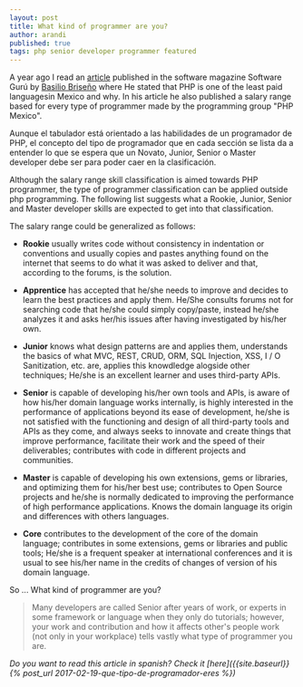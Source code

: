 ```yaml
---
layout: post
title: What kind of programmer are you?
author: arandi
published: true
tags: php senior developer programmer featured
---
```

A year ago I read an [article](https://sg.com.mx/revista/53/el-caso-php-y-los-salarios#.WKdlaxIrKRv) published in the software magazine Software Gurú by [Basilio Briseño](https://sg.com.mx/sgvirtual/speakers/basilio-brice-o) where He stated that PHP is one of the least paid languages ​​in Mexico and why. In his article he also published a salary range based for every type of programmer made by the programming group "PHP Mexico".

Aunque el tabulador está orientado a las habilidades de un programador de PHP, el concepto del tipo de programador que en cada sección se lista da a entender lo que se espera que un Novato, Junior, Senior o Master developer debe ser para poder caer en la clasificación.

Although the salary range skill classification is aimed towards PHP programmer, the type of programmer classification 
can be applied outside php programming. The following list suggests what a Rookie, Junior, Senior and Master developer skills are expected to get into that classification.

The salary range could be generalized as follows:

- **Rookie** usually writes code without consistency in indentation or conventions and usually copies and pastes anything found on the internet that seems to do what it was asked to deliver and that, according to the forums, is the solution.

- **Apprentice** has accepted that he/she needs to improve and decides to learn the best practices and apply them. He/She consults forums not for searching code that he/she could simply copy/paste, instead he/she analyzes it and asks her/his issues after having investigated by his/her own.

- **Junior** knows what design patterns are and applies them, understands the basics of what MVC, REST, CRUD, ORM, SQL Injection, XSS, I / O Sanitization, etc. are, applies this knowdledge alogside other techniques; He/she is an excellent learner and uses third-party APIs.

- **Senior** is capable of developing his/her own tools and APIs, is aware of how his/her domain language works internally, is highly interested in the performance of applications beyond its ease of development, he/she is not satisfied with the functioning and design of all third-party tools and APIs as they come, and always seeks to innovate and create things that improve performance, facilitate their work and the speed of their deliverables; contributes with code in different projects and communities.

- **Master** is capable of developing his own extensions, gems or libraries, and optimizing them for his/her best use; contributes to Open Source projects and he/she is normally dedicated to improving the performance of high performance applications. Knows the domain language its origin and differences with others languages.

- **Core** contributes to the development of the core of the domain language; contributes in some extensions, gems or libraries and public tools; He/she is a frequent speaker at international conferences and it is usual to see his/her name in the credits of changes of version of his domain language.

So ... What kind of programmer are you?

> Many developers are called Senior after years of work, or experts in some framework or language when they only do tutorials; however, your work and contribution and how it affects other's people work (not only in your workplace) tells vastly what type of programmer you are.

*Do you want to read this article in spanish? Check it [here]({{site.baseurl}}{% post_url 2017-02-19-que-tipo-de-programador-eres %})*
